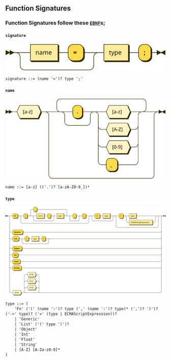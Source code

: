 ## Function Signatures

### Function Signatures follow these [``EBNF``](https://en.wikipedia.org/wiki/Extended_Backus%E2%80%93Naur_Form)s;

#### ``signature``
![](diagrams/signature.svg)
```ebnf
signature ::= (name '=')? type ';'
```
#### ``name``
![](diagrams/name.svg)
```ebnf
name ::= [a-z] (('.')? [a-zA-Z0-9_])*
```
#### ``type``
![](diagrams/type.svg)
```ebnf
type ::= (
    'Fn' ('(' (name ':')? type (',' (name ':')? type)* (',')? ')')? ('->' type)? ('=' (type | ECMAScriptExpression))?
    | 'Generic'
    | 'List' ('(' type ')')?
    | 'Object'
    | 'Int'
    | 'Float'
    | 'String'
    | [A-Z] [A-Za-z0-9]*
)
```

